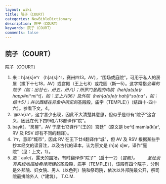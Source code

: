 ```yaml
---
layout: wiki
title: 院子（COURT）
categories: NewBibleDictionary
description: 院子（COURT）
keywords: 院子（COURT）
comments: false
---
```


## 院子（COURT）



院子（COURT）
1. 来：h]a{s]e^r （h]a{s]i^r，赛卅四13，AV），“围场或庭院”，可用于私人的房屋（撒下十七18，AV）或宫殿（王上七8）或花园（斯一5）。这字常指*会幕的院子（如：出廿七，卅五，卅八）；所罗门圣殿的内院（heh]a{s]e{r happ#ni^mi^t[，如：王上六36）及外院（heh]a{s]e{r hah]i^so{na^，如：结十5）；并以西结在异象中所见的*圣殿殿，庙宇（TEMPLE）}（结四十-四十六）。参看下文，4。
2. `@za{ra^，这字甚少出现，因此不大清楚其意思，但似乎是带有“院子”这含义，因此在代下四9和六13都译作“院”。
3. bayit[，“房屋”，AV 于摩七13译作“〔王的〕宫廷”（原文是 be^t[ mamla{k[a^, RV 及 RSV 却有不同的翻译）。
4. `i^r，意即“城市”，因此 RV 在王下廿4翻译作“城”，但 AV 及 RSV 根据某些手抄本经文的读音注，以及古代的译本，认为原文是 (h]a) s]er，译作“庭院”（见：上文，1）。
5. 腊：aule{，露天的围场，有时翻译作“院子”（启十一2）（*宫殿）。
　　圣经没有系统地描绘希律所建的*圣殿殿，庙宇（TEMPLE）}，该殿有四个院子，分别是外邦院、妇女院、男人（以色列）院和祭司院，依次以外邦院最公开，祭司院最排除外人（*建筑）。
T.C.M.




